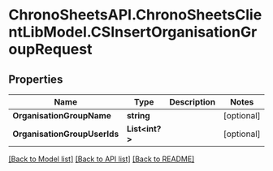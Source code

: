 # ChronoSheetsAPI.ChronoSheetsClientLibModel.CSInsertOrganisationGroupRequest
## Properties

Name | Type | Description | Notes
------------ | ------------- | ------------- | -------------
**OrganisationGroupName** | **string** |  | [optional] 
**OrganisationGroupUserIds** | **List&lt;int?&gt;** |  | [optional] 

[[Back to Model list]](../README.md#documentation-for-models) [[Back to API list]](../README.md#documentation-for-api-endpoints) [[Back to README]](../README.md)

